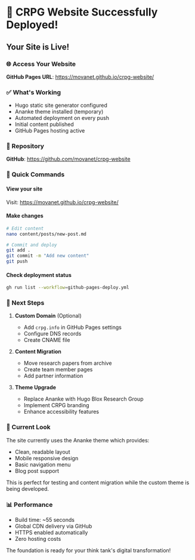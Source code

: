 # 🎉 CRPG Website Successfully Deployed!

## Your Site is Live!

### 🌐 Access Your Website
**GitHub Pages URL**: https://movanet.github.io/crpg-website/

### ✅ What's Working
- Hugo static site generator configured
- Ananke theme installed (temporary)
- Automated deployment on every push
- Initial content published
- GitHub Pages hosting active

### 📁 Repository
**GitHub**: https://github.com/movanet/crpg-website

### 🚀 Quick Commands

#### View your site
Visit: https://movanet.github.io/crpg-website/

#### Make changes
```bash
# Edit content
nano content/posts/new-post.md

# Commit and deploy
git add .
git commit -m "Add new content"
git push
```

#### Check deployment status
```bash
gh run list --workflow=github-pages-deploy.yml
```

### 📝 Next Steps

1. **Custom Domain** (Optional)
   - Add `crpg.info` in GitHub Pages settings
   - Configure DNS records
   - Create CNAME file

2. **Content Migration**
   - Move research papers from archive
   - Create team member pages
   - Add partner information

3. **Theme Upgrade**
   - Replace Ananke with Hugo Blox Research Group
   - Implement CRPG branding
   - Enhance accessibility features

### 🎨 Current Look
The site currently uses the Ananke theme which provides:
- Clean, readable layout
- Mobile responsive design
- Basic navigation menu
- Blog post support

This is perfect for testing and content migration while the custom theme is being developed.

### 📊 Performance
- Build time: ~55 seconds
- Global CDN delivery via GitHub
- HTTPS enabled automatically
- Zero hosting costs

The foundation is ready for your think tank's digital transformation!